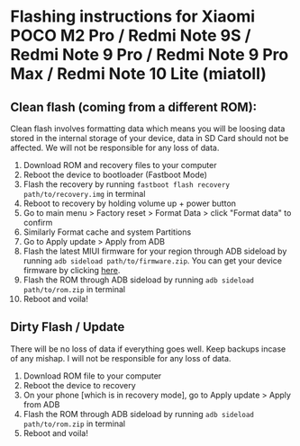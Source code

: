 # Flashing instructions for Xiaomi POCO M2 Pro / Redmi Note 9S / Redmi Note 9 Pro / Redmi Note 9 Pro Max / Redmi Note 10 Lite (miatoll)

## Clean flash (coming from a different ROM):
Clean flash involves formatting data which means you will be loosing data stored in the internal storage of your device, data in SD Card should not be affected. We will not be responsible for any loss of data.

1. Download ROM and recovery files to your computer
2. Reboot the device to bootloader (Fastboot Mode)
3. Flash the recovery by running `fastboot flash recovery path/to/recovery.img` in terminal
4. Reboot to recovery by holding volume up + power button
5. Go to main menu > Factory reset > Format Data > click "Format data" to confirm 
6. Similarly Format cache and system Partitions
7. Go to Apply update > Apply from ADB
8. Flash the latest MIUI firmware for your region through ADB sideload by running `adb sideload path/to/firmware.zip`. You can get your device firmware by clicking [here][def].
9. Flash the ROM through ADB sideload by running `adb sideload path/to/rom.zip` in terminal
10. Reboot and voila!

## Dirty Flash / Update
There will be no loss of data if everything goes well. Keep backups incase of any mishap. I will not be responsible for any loss of data.

1. Download ROM file to your computer
2. Reboot the device to recovery
3. On your phone [which is in recovery mode], go to Apply update > Apply from ADB
4. Flash the ROM through ADB sideload by running `adb sideload path/to/rom.zip` in terminal
5. Reboot and voila!

[def]: https://xmfirmwareupdater.com/